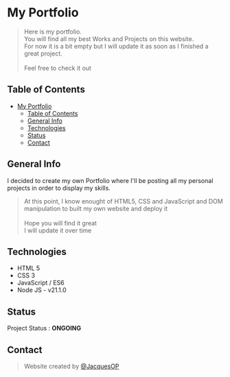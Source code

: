 # My Portfolio

>Here is my portfolio. <br>
>You will find all my best Works and Projects on this website. <br>
>For now it is a bit empty but I will update it as soon as I finished a great project. <br><br>
>Feel free to check it out

## Table of Contents

- [My Portfolio](#my-portfolio)
  - [Table of Contents](#table-of-contents)
  - [General Info](#general-info)
  - [Technologies](#technologies)
  - [Status](#status)
  - [Contact](#contact)


## General Info

I decided to create my own Portfolio where I'll be posting all my personal projects in order to display my skills.<br>

>At this point, I know enought of HTML5, CSS and JavaScript and DOM manipulation to built my own website and deploy it<br><br>
>Hope you will find it great<br>
I will update it over time

## Technologies

* HTML 5
* CSS 3
* JavaScript / ES6
* Node JS - v21.1.0

## Status

Project Status : **ONGOING**

## Contact

>Website created by [@JacquesOP](https://github.com/JacquesOP)


